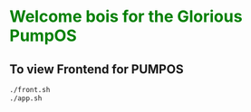 # <h1 style="color: green">Welcome bois for the Glorious PumpOS</h1>

## To view Frontend for PUMPOS

```bash 
./front.sh
./app.sh
```
